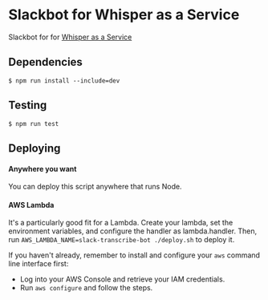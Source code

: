 # Slackbot for Whisper as a Service

Slackbot for for [Whisper as a Service](https://github.com/schibsted/WAAS)

## Dependencies

`$ npm run install --include=dev`

## Testing

`$ npm run test`

## Deploying

#### Anywhere you want

You can deploy this script anywhere that runs Node.

#### AWS Lambda

It's a particularly good fit for a Lambda. Create your lambda, set the environment variables,
and configure the handler as lambda.handler. Then, run `AWS_LAMBDA_NAME=slack-transcribe-bot ./deploy.sh`
to deploy it.

If you haven't already, remember to install and configure your `aws` command line interface first:

* Log into your AWS Console and retrieve your IAM credentials.
* Run `aws configure` and follow the steps.
